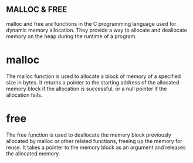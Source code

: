 ## MALLOC & FREE

malloc and free are functions in the C programming language used for dynamic memory allocation. They provide a way to allocate and deallocate memory on the heap during the runtime of a program.

# malloc
The malloc function is used to allocate a block of memory of a specified size in bytes. It returns a pointer to the starting address of the allocated memory block if the allocation is successful, or a null pointer if the allocation fails.

# free
The free function is used to deallocate the memory block previously allocated by malloc or other related functions, freeing up the memory for reuse. It takes a pointer to the memory block as an argument and releases the allocated memory.
